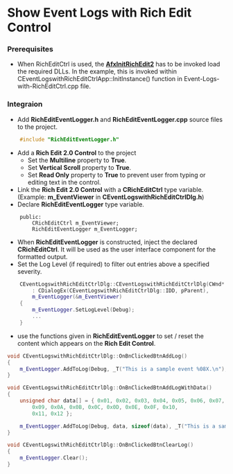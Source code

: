 # Show Event Logs with Rich Edit Control 

### Prerequisites
* When RichEditCtrl is used, the [**AfxInitRichEdit2**](https://msdn.microsoft.com/en-us/library/h6hweatz.aspx) has to be invoked load the required DLLs. 
In the example, this is invoked within CEventLogswithRichEditCtrlApp::InitInstance() function in Event-Logs-with-RichEditCtrl.cpp file.

### Integraion

* Add **RichEditEventLogger.h** and **RichEditEventLogger.cpp** source files to the project.
```cpp
    #include "RichEditEventLogger.h"
```
* Add a **Rich Edit 2.0 Control** to the project
    * Set the **Multiline** property to **True**.
    * Set **Vertical Scroll** property  to **True**.
    * Set **Read Only** property to **True** to prevent user from typing or editing text in the control.
* Link the **Rich Edit 2.0 Control** with a **CRichEditCtrl** type variable. (Example: **m_EventViewer** in **CEventLogswithRichEditCtrlDlg.h**)
* Declare **RichEditEventLogger** type variable.
```
    public:
    	CRichEditCtrl m_EventViewer;
    	RichEditEventLogger m_EventLogger;
```

* When **RichEditEventLogger** is constructed, inject the declared **CRichEditCtrl**. It will be used as the user interface component for the formatted output.
* Set the Log Level (if required) to filter out entries above a specified severity.

```cpp
    CEventLogswithRichEditCtrlDlg::CEventLogswithRichEditCtrlDlg(CWnd* pParent /*=NULL*/)
    	: CDialogEx(CEventLogswithRichEditCtrlDlg::IDD, pParent),
    	m_EventLogger(&m_EventViewer)
    {
    	m_EventLogger.SetLogLevel(Debug);
    	...
    }
```
* use the functions given in **RichEditEventLogger** to set / reset the content which appears on the **Rich Edit Control**.
```cpp
void CEventLogswithRichEditCtrlDlg::OnBnClickedBtnAddLog()
{
	m_EventLogger.AddToLog(Debug, _T("This is a sample event %08X.\n"), 10);
}

void CEventLogswithRichEditCtrlDlg::OnBnClickedBtnAddLogWithData()
{
	unsigned char data[] = { 0x01, 0x02, 0x03, 0x04, 0x05, 0x06, 0x07, 0x08,
		0x09, 0x0A, 0x0B, 0x0C, 0x0D, 0x0E, 0x0F, 0x10,
		0x11, 0x12 };

	m_EventLogger.AddToLog(Debug, data, sizeof(data), _T("This is a sample event with data."));
}

void CEventLogswithRichEditCtrlDlg::OnBnClickedBtnClearLog()
{
	m_EventLogger.Clear();
}
```




